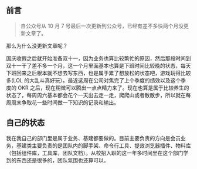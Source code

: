 ## 前言

> 自公众号从 10 月 7 号最后一次更新到公众号，已经有差不多快两个月没更新文章了。

那么为什么没更新文章呢？

国庆收假之后就开始准备双十一，因为业务也算比较繁忙的原因，然后那段时间到双十一干了差不多一个月，这一个月里面基本也算是下班时间比较晚的状态，每天下班回来之后根本就不想去写东西，也是属于累了想放松的状态吧，游戏玩得比较多(LOL 的大乱斗真好玩）。最近这周在公司对焦完了上个季度的绩效以及这个季度的 OKR 之后，现在稍微可以腾出一点点精力来了。现在也算是属于比较养生的状态了，每周周六基本都会花个一天出去走一走，爬爬山或者散散步，所以就在每周周末争取花一些时间做一下知识的记录和输出。

## 自己的状态

我在我自己的部门里是属于业务、基建都要做的。目前主要负责的方向是会员业务，基建类主要负责的是团队内的脚手架、命令行工具、提效浏览器插件、物料库（包括组件库，工具库，团队文档）。从校招入职的这一年多时间里在这个部门学到的东西还是很多的，团队氛围也还算可以。
